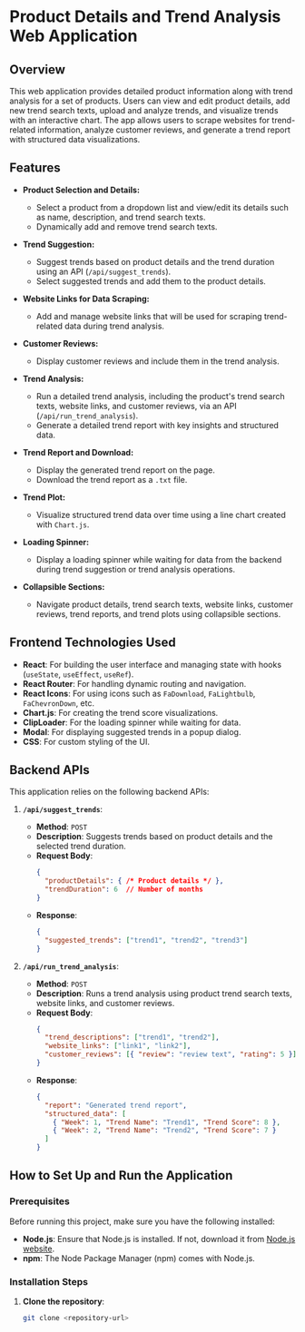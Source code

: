# Product Details and Trend Analysis Web Application

## Overview

This web application provides detailed product information along with trend analysis for a set of products. Users can view and edit product details, add new trend search texts, upload and analyze trends, and visualize trends with an interactive chart. The app allows users to scrape websites for trend-related information, analyze customer reviews, and generate a trend report with structured data visualizations.

## Features

- **Product Selection and Details:**
  - Select a product from a dropdown list and view/edit its details such as name, description, and trend search texts.
  - Dynamically add and remove trend search texts.

- **Trend Suggestion:**
  - Suggest trends based on product details and the trend duration using an API (`/api/suggest_trends`).
  - Select suggested trends and add them to the product details.

- **Website Links for Data Scraping:**
  - Add and manage website links that will be used for scraping trend-related data during trend analysis.

- **Customer Reviews:**
  - Display customer reviews and include them in the trend analysis.

- **Trend Analysis:**
  - Run a detailed trend analysis, including the product's trend search texts, website links, and customer reviews, via an API (`/api/run_trend_analysis`).
  - Generate a detailed trend report with key insights and structured data.

- **Trend Report and Download:**
  - Display the generated trend report on the page.
  - Download the trend report as a `.txt` file.

- **Trend Plot:**
  - Visualize structured trend data over time using a line chart created with `Chart.js`.

- **Loading Spinner:**
  - Display a loading spinner while waiting for data from the backend during trend suggestion or trend analysis operations.

- **Collapsible Sections:**
  - Navigate product details, trend search texts, website links, customer reviews, trend reports, and trend plots using collapsible sections.

## Frontend Technologies Used

- **React**: For building the user interface and managing state with hooks (`useState`, `useEffect`, `useRef`).
- **React Router**: For handling dynamic routing and navigation.
- **React Icons**: For using icons such as `FaDownload`, `FaLightbulb`, `FaChevronDown`, etc.
- **Chart.js**: For creating the trend score visualizations.
- **ClipLoader**: For the loading spinner while waiting for data.
- **Modal**: For displaying suggested trends in a popup dialog.
- **CSS**: For custom styling of the UI.

## Backend APIs

This application relies on the following backend APIs:

1. **`/api/suggest_trends`**:
   - **Method**: `POST`
   - **Description**: Suggests trends based on product details and the selected trend duration.
   - **Request Body**:
     ```json
     {
       "productDetails": { /* Product details */ },
       "trendDuration": 6  // Number of months
     }
     ```
   - **Response**:
     ```json
     {
       "suggested_trends": ["trend1", "trend2", "trend3"]
     }
     ```

2. **`/api/run_trend_analysis`**:
   - **Method**: `POST`
   - **Description**: Runs a trend analysis using product trend search texts, website links, and customer reviews.
   - **Request Body**:
     ```json
     {
       "trend_descriptions": ["trend1", "trend2"],
       "website_links": ["link1", "link2"],
       "customer_reviews": [{ "review": "review text", "rating": 5 }]
     }
     ```
   - **Response**:
     ```json
     {
       "report": "Generated trend report",
       "structured_data": [
         { "Week": 1, "Trend Name": "Trend1", "Trend Score": 8 },
         { "Week": 2, "Trend Name": "Trend2", "Trend Score": 7 }
       ]
     }
     ```

## How to Set Up and Run the Application

### Prerequisites

Before running this project, make sure you have the following installed:

- **Node.js**: Ensure that Node.js is installed. If not, download it from [Node.js website](https://nodejs.org/).
- **npm**: The Node Package Manager (npm) comes with Node.js.

### Installation Steps

1. **Clone the repository**:
   ```bash
   git clone <repository-url>
